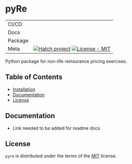 # pyRe

|   |  |
| --- | --- |
| CI/CD | |
| Docs | |
| Package |  |
| Meta | [![Hatch project](https://img.shields.io/badge/%F0%9F%A5%9A-Hatch-4051b5.svg)](https://github.com/pypa/hatch) [![License - MIT](https://img.shields.io/badge/license-MIT-9400d3.svg)](https://spdx.org/licenses/)  |


Python package for non-life reinsurance pricing exercises.

## Table of Contents

- [Installation](#installation)
- [Documentation](#documentation)
- [License](#license)

## Documentation

- Link needed to be added for readme docs 

## License

`pyre` is distributed under the terms of the [MIT](https://spdx.org/licenses/MIT.html) license.
